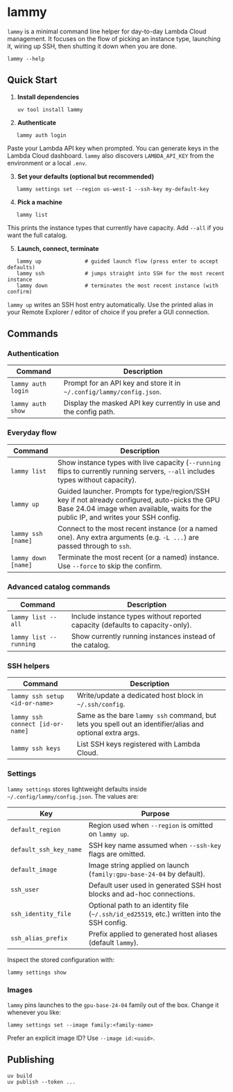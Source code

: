 # lammy

`lammy` is a minimal command line helper for day-to-day Lambda Cloud management.
It focuses on the flow of picking an instance type, launching it, wiring up SSH,
then shutting it down when you are done.

```
lammy --help
```

## Quick Start

1. **Install dependencies**

   ```
   uv tool install lammy
   ```

2. **Authenticate**

```
   lammy auth login
```

   Paste your Lambda API key when prompted. You can generate keys in the Lambda
   Cloud dashboard. `lammy` also discovers `LAMBDA_API_KEY` from the environment
   or a local `.env`.

3. **Set your defaults (optional but recommended)**

```
   lammy settings set --region us-west-1 --ssh-key my-default-key
```

4. **Pick a machine**

```
   lammy list
```

   This prints the instance types that currently have capacity. Add
   `--all` if you want the full catalog.

5. **Launch, connect, terminate**

```
   lammy up              # guided launch flow (press enter to accept defaults)
   lammy ssh             # jumps straight into SSH for the most recent instance
   lammy down            # terminates the most recent instance (with confirm)
```

   `lammy up` writes an SSH host entry automatically. Use the printed alias in
   your Remote Explorer / editor of choice if you prefer a GUI connection.

## Commands

### Authentication

| Command | Description |
| ------- | ----------- |
| `lammy auth login` | Prompt for an API key and store it in `~/.config/lammy/config.json`. |
| `lammy auth show` | Display the masked API key currently in use and the config path. |

### Everyday flow

| Command | Description |
| ------- | ----------- |
| `lammy list` | Show instance types with live capacity (`--running` flips to currently running servers, `--all` includes types without capacity). |
| `lammy up` | Guided launcher. Prompts for type/region/SSH key if not already configured, auto-picks the GPU Base 24.04 image when available, waits for the public IP, and writes your SSH config. |
| `lammy ssh [name]` | Connect to the most recent instance (or a named one). Any extra arguments (e.g. `-L ...`) are passed through to `ssh`. |
| `lammy down [name]` | Terminate the most recent (or a named) instance. Use `--force` to skip the confirm.

### Advanced catalog commands

| Command | Description |
| ------- | ----------- |
| `lammy list --all` | Include instance types without reported capacity (defaults to capacity-only). |
| `lammy list --running` | Show currently running instances instead of the catalog. |

### SSH helpers

| Command | Description |
| ------- | ----------- |
| `lammy ssh setup <id-or-name>` | Write/update a dedicated host block in `~/.ssh/config`. |
| `lammy ssh connect [id-or-name]` | Same as the bare `lammy ssh` command, but lets you spell out an identifier/alias and optional extra args. |
| `lammy ssh keys` | List SSH keys registered with Lambda Cloud. |

### Settings

`lammy settings` stores lightweight defaults inside `~/.config/lammy/config.json`.
The values are:

| Key | Purpose |
| --- | ------- |
| `default_region` | Region used when `--region` is omitted on `lammy up`. |
| `default_ssh_key_name` | SSH key name assumed when `--ssh-key` flags are omitted. |
| `default_image` | Image string applied on launch (`family:gpu-base-24-04` by default). |
| `ssh_user` | Default user used in generated SSH host blocks and ad-hoc connections. |
| `ssh_identity_file` | Optional path to an identity file (`~/.ssh/id_ed25519`, etc.) written into the SSH config. |
| `ssh_alias_prefix` | Prefix applied to generated host aliases (default `lammy`). |

Inspect the stored configuration with:

```
lammy settings show
```

### Images

`lammy` pins launches to the `gpu-base-24-04` family out of the box. Change it
whenever you like:

```
lammy settings set --image family:<family-name>
```

Prefer an explicit image ID? Use `--image id:<uuid>`.


## Publishing

```
uv build
uv publish --token ...
```
